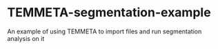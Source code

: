 # TEMMETA-segmentation-example
An example of using TEMMETA to import files and run segmentation analysis on it
